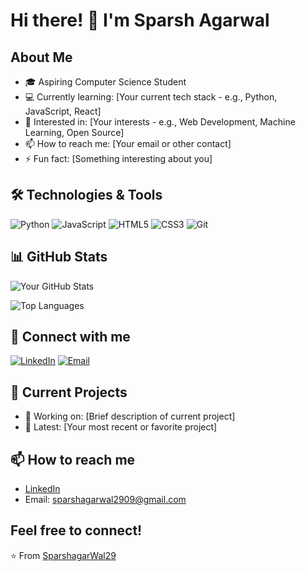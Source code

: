 # Hi there! 👋 I'm Sparsh Agarwal

## About Me
- 🎓 Aspiring Computer Science Student
- 💻 Currently learning: [Your current tech stack - e.g., Python, JavaScript, React]
- 🌱 Interested in: [Your interests - e.g., Web Development, Machine Learning, Open Source]
- 📫 How to reach me: [Your email or other contact]
- ⚡ Fun fact: [Something interesting about you]

## 🛠️ Technologies & Tools
![Python](https://img.shields.io/badge/-Python-3776AB?style=flat-square&logo=python&logoColor=white)
![JavaScript](https://img.shields.io/badge/-JavaScript-F7DF1E?style=flat-square&logo=javascript&logoColor=black)
![HTML5](https://img.shields.io/badge/-HTML5-E34F26?style=flat-square&logo=html5&logoColor=white)
![CSS3](https://img.shields.io/badge/-CSS3-1572B6?style=flat-square&logo=css3&logoColor=white)
![Git](https://img.shields.io/badge/-Git-F05032?style=flat-square&logo=git&logoColor=white)

## 📊 GitHub Stats
![Your GitHub Stats](https://github-readme-stats.vercel.app/api?username=SparshagarWal29&show_icons=true&theme=radical)

![Top Languages](https://github-readme-stats.vercel.app/api/top-langs/?username=SparshagarWal29&layout=compact&theme=radical)

## 🔗 Connect with me
[![LinkedIn](https://img.shields.io/badge/-LinkedIn-0077B5?style=flat-square&logo=linkedin&logoColor=white)](https://linkedin.com/in/sparsh-agarwal-8751aa330)
[![Email](https://img.shields.io/badge/-Email-D14836?style=flat-square&logo=gmail&logoColor=white)](mailto:your.email@example.com)

## 🎯 Current Projects
- 📝 Working on: [Brief description of current project]
- 🌟 Latest: [Your most recent or favorite project]

## 📫 How to reach me
- [LinkedIn](https://www.linkedin.com/in/sparsh-agarwal-8751aa330/)
- Email: [sparshagarwal2909@gmail.com](mailto:sparshagarwal2909@gmail.com)

Feel free to connect!
---
⭐️ From [SparshagarWal29](https://github.com/SparshagarWal29)
<!---
Sparshagarwal29/Sparshagarwal29 is a ✨ special ✨ repository because its `README.md` (this file) appears on your GitHub profile.
You can click the Preview link to take a look at your changes.
--->
